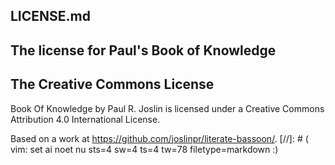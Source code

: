 
##	LICENSE.md
##	The license for Paul's Book of Knowledge
##  The Creative Commons License
Book Of Knowledge by Paul R. Joslin is licensed under a Creative Commons Attribution 4.0 International License.

Based on a work at https://github.com/joslinpr/literate-bassoon/.
[//]: # ( vim: set ai noet nu sts=4 sw=4 ts=4 tw=78 filetype=markdown :)
